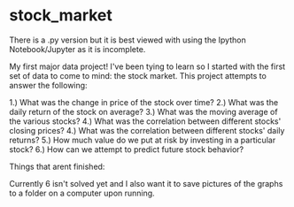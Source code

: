 # stock_market

There is a .py version but it is best viewed with using the Ipython Notebook/Jupyter as it is incomplete.

My first major data project! I've been tying to learn so I started with the first set of data to come to mind: the stock market.
This project attempts to answer the following:

1.) What was the change in price of the stock over time?
2.) What was the daily return of the stock on average?
3.) What was the moving average of the various stocks?
4.) What was the correlation between different stocks' closing prices?
4.) What was the correlation between different stocks' daily returns?
5.) How much value do we put at risk by investing in a particular stock?
6.) How can we attempt to predict future stock behavior?

Things that arent finished:

Currently 6 isn't solved yet and I also want it to save pictures of the graphs to a folder on a computer upon running.
